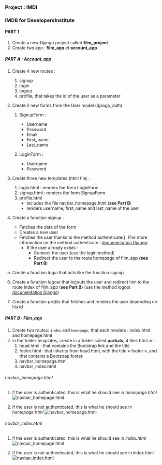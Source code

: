 ### Project : IMDI
### IMDB for DevelopersInstitute

#### PART 1

1.	Create a new Django project called **film_project**
2.	Create two app : **film_app** et **account_app**

##### PART A : Account_app
1. Create 4 new routes : 
    1.	signup
    2.	login
    3.	logout
    4.	profile, that takes the id of the user as a parameter 

2.	Create 2 new forms from the User model (django_auth)
    1. SignupForm : 
        - Username
        - Password
        - Email
        - First_name
        - Last_name

    2. LoginForm : 
        - Username
        - Password

3.	Create three new templates (html file) : 
    1.	login.html : renders the form LoginForm
    2.	signup.html : renders the form SignupForm
    3.	profile.html 
        - includes the file navbar_homepage.html (**see Part B**)
        - renders username, first_name and last_name of the user

4. Create a function signup :
    - Fetches the data of the form 
    - Creates a new user 
    - Fetches the user thanks to the method authenticate(). (For more information on the method authenticate : [documentation Django](https://docs.djangoproject.com/fr/2.1/topics/auth/default/): 
        - If the user already exists : 
            - Connect the user (use the login method)
            - Redirect the user to the route homepage of  film_app **(see Part B**)

5.	Create a function *login* that acts like the function signup
6.	Create a function *logout*  that logouts the user and redirect him to the route index of film_app (**see Part B**) (use the method logout [documentation Django](https://docs.djangoproject.com/fr/2.1/topics/auth/default/))
7.	Create a function *profile*  that fetches and renders the user depending on his id 


##### PART B : Film_app

1.	Create two routes: `index` and `homepage`, that each renders :  index.html and homepage.html
2.	In the folder templates, create in a folder called **partials**, 4 files html in  : 
    1.	head.html : that contains the Bootstrap link and the title 
    2.	footer.html : that inherits from head.html, with the title « footer », and that contains a Bootstrap footer.
    3.	navbar_homepage.html
    4.	navbar_index.html

###### navbar_homepage.html
1. If the user is authenticated, this is what he should see in *homepage.html*
![navbar_homepage.html](https://user-images.githubusercontent.com/30896388/71320344-b5237580-24b2-11ea-8da0-384857282e2e.png)

2.	If the user is not authenticated, this is what he should see in *homepage.html*
![navbar_homepage.html](https://user-images.githubusercontent.com/30896388/71320353-ccfaf980-24b2-11ea-9cbb-e45944f4a084.png)

###### navbar_index.html
1.	If the user is authenticated, this is what he should see in *index.html*
![navbar_homepage.html](https://user-images.githubusercontent.com/30896388/71320365-f87de400-24b2-11ea-9630-a26a275d4a11.png)

2.	If the user is not authenticated, this is what he should see in index.html
![navbar_index.html](https://user-images.githubusercontent.com/30896388/71320376-121f2b80-24b3-11ea-9a19-719a30a3892d.png)






